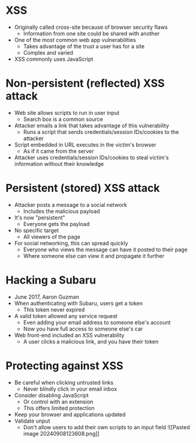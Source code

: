# XSS
- Originally called cross-site because of browser security flaws
	- Information from one site could be shared with another
- One of the most common web app vulnerabilities
	- Takes advantage of the trust a user has for a site
	- Complex and varied
- XSS commonly uses JavaScript
# Non-persistent (reflected) XSS attack
- Web site allows scripts to run in user input
	- Search box is a common source
- Attacker emails a link that takes advantage of this vulnerability
	- Runs a script that sends credentials/session IDs/cookies to the attacker
- Script embedded in URL executes in the victim's browser
	- As if it came from the server
- Attacker uses credentials/session IDs/cookies to steal victim's information without their knowledge
# Persistent (stored) XSS attack
- Attacker posts a message to a social network
	- Includes the malicious payload
- It's now "persistent"
	- Everyone gets the payload
- No specific target
	- All viewers of the page
- For social networking, this can spread quickly
	- Everyone who views the message can have it posted to their page
	- Where someone else can view it and propagate it further
# Hacking a Subaru
- June 2017, Aaron Guzman
- When authenticating with Subaru, users get a token
	- This token never expired
- A valid token allowed any service request
	- Even adding your email address to someone else's account
	- Now you have full access to someone else's car
- Web front-end included an XSS vulnerability
	- A user clicks a malicious link, and you have their token
# Protecting against XSS
- Be careful when clicking untrusted links
	- Never blindly click in your email inbox
- Consider disabling JavaScript
	- Or control with an extension
	- This offers limited protection
- Keep your browser and applications updated
- Validate unput
	- Don't allow users to add their own scripts to an input field
![[Pasted image 20240908123608.png]]
